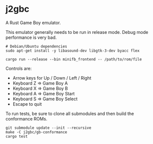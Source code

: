 # j2gbc

A Rust Game Boy emulator.

This emulator generally needs to be run in release mode. Debug mode performance is very bad.

    # Debian/Ubuntu dependencies
    sudo apt-get install -y libasound-dev libgtk-3-dev byacc flex

    cargo run --release --bin minifb_frontend -- /path/to/rom/file

Controls are:
 - Arrow keys for Up / Down / Left / Right
 - Keyboard Z => Game Boy A
 - Keyboard X => Game Boy B
 - Keyboard A => Game Boy Start
 - Keyboard S => Game Boy Select
 - Escape to quit

To run tests, be sure to clone all submodules and then build the conformance ROMs.

    git submodule update --init --recursive
    make -C j2gbc/gb-conformance
    cargo test